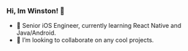 ### Hi, Im Winston! 👋
- 🌱 Senior iOS Engineer, currently learning React Native and Java/Android.
- 👯 I’m looking to collaborate on any cool projects.
